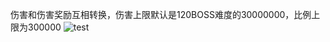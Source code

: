 伤害和伤害奖励互相转换，伤害上限默认是120BOSS难度的30000000，比例上限为300000
![test](https://github.com/user-attachments/assets/3e979e28-e1c0-414d-83ed-a9a08921c0a1)
